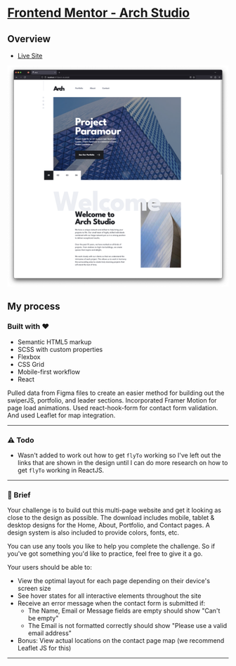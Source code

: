 # [Frontend Mentor - Arch Studio](https://www.frontendmentor.io/challenges/arch-studio-multipage-website-wNIbOFYR6)

## Overview

-   [Live Site](https://satrop.github.io/arch-studio/#/)

![](./arch.png)

## My process

### Built with ❤️

-   Semantic HTML5 markup
-   SCSS with custom properties
-   Flexbox
-   CSS Grid
-   Mobile-first workflow
-   React

Pulled data from Figma files to create an easier method for building out the swiperJS, portfolio, and leader sections. Incorporated Framer Motion for page load animations. Used react-hook-form for contact form validation. And used Leaflet for map integration.

---

### ⚠️ Todo

- Wasn't added to work out how to get `flyTo` working so I've left out the links that are shown in the design until I can do more research on how to get `flyTo` working in ReactJS.

---


### 📝 Brief

Your challenge is to build out this multi-page website and get it looking as close to the design as possible. The download includes mobile, tablet & desktop designs for the Home, About, Portfolio, and Contact pages. A design system is also included to provide colors, fonts, etc.

You can use any tools you like to help you complete the challenge. So if you've got something you'd like to practice, feel free to give it a go.

Your users should be able to:

* View the optimal layout for each page depending on their device's screen size
* See hover states for all interactive elements throughout the site
* Receive an error message when the contact form is submitted if:
    * The Name, Email or Message fields are empty should show "Can't be empty"
    * The Email is not formatted correctly should show "Please use a valid email address"
* Bonus: View actual locations on the contact page map (we recommend Leaflet JS for this)

---





